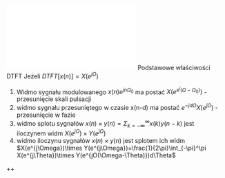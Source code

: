 ![](Notatki/Semestr%203/Podstawy%20przetwarzania%20sygnałów/Wykłady/Wyklad%20-%20Cyfrowe%20Przetwarzanie%20Sygnalow.pdf)
Podstawowe właściwości DTFT
Jeżeli $DTFT[x(n)]=X(e^{j\Omega})$ 
1. Widmo sygnału modulowanego $x(n)e^{jn\Omega_0}$ ma postać $X(e^{e^j(\Omega-\Omega_0)})$ - przesunięcie skali pulsacji
2. widmo sygnału przesuniętego w czasie x(n-d) ma postać $e^{-jd\Omega}X(e^{j\Omega})$ - przesunięcie w fazie
3. widmo splotu sygnałów $x(n)\times y(n)=\Sigma_{k=-\infty}^\infty x(k)y(n-k)$ jest iloczynem widm $X(e^{j\Omega})\times Y(e^{j\Omega})$  
4. widmo iloczynu sygnałów $x(n)\times y(n)$ jest splotem ich widm $X(e^{j\Omega})\times Y(e^{j\Omega})=\frac{1}{2\pi}\int_{-\pi}^\pi X(e^{j\Theta})\times Y(e^{jO(\Omega-\Theta)})d\Theta$

++

